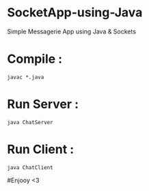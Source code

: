 # SocketApp-using-Java
Simple Messagerie App using Java &amp; Sockets

# Compile : 
	javac *.java
# Run Server : 
	java ChatServer
# Run Client : 
	java ChatClient

#Enjooy <3
